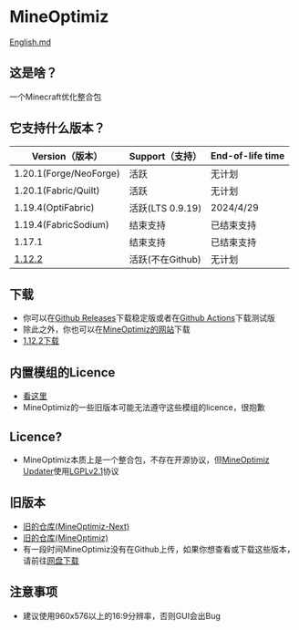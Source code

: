 # MineOptimiz
[English.md](https://github.com/MineOptimiz-Team/MineOptimiz-3rd/blob/1.19.4-OptiFabric-Stable/English.md)
## 这是啥？
一个Minecraft优化整合包
## 它支持什么版本？
| Version（版本）       | Support（支持）            | End-of-life time   |
|-----------------------|----------------------------|--------------------|
| 1.20.1(Forge/NeoForge)| 活跃                       | 无计划             |
| 1.20.1(Fabric/Quilt)  | 活跃                       | 无计划             |
| 1.19.4(OptiFabric)    | 活跃(LTS 0.9.19)           | 2024/4/29          |
| 1.19.4(FabricSodium)  | 结束支持                   | 已结束支持         |
| 1.17.1                | 结束支持                   | 已结束支持         |
| [1.12.2](https://www.123pan.com/s/jtiDVv-XMmWA.html)                | 活跃(不在Github)           | 无计划             |
## 下载
 - 你可以在[Github Releases](https://github.com/SmallMushroom-offical/MineOptimiz-Next/releases)下载稳定版或者在[Github Actions](https://github.com/MineOptimiz-Team/MineOptimiz-3rd/actions)下载测试版
 - 除此之外，你也可以在[MineOptimiz的网站](https://123smallmushroom.github.io)下载
 - [1.12.2下载](https://www.123pan.com/s/jtiDVv-XMmWA.html) 
 ## 内置模组的Licence
 - [看这里](https://raw.githubusercontent.com/MineOptimiz-Team/MineOptimiz-3rd/1.20.1-Dev/licenceofmods.txt)
 - MineOptimiz的一些旧版本可能无法遵守这些模组的licence，很抱歉
 ## Licence?
 - MineOptimiz本质上是一个整合包，不存在开源协议，但[MineOptimiz Updater](https://github.com/SmallMushroom-offical/MineOptimiz-Updater)使用[LGPLv2.1](https://github.com/SmallMushroom-offical/MineOptimiz-Updater/blob/main/LICENSE)协议
 ## 旧版本
 - [旧的仓库(MineOptimiz-Next)](https://github.com/SmallMushroom-offical/MineOptimiz-Next)
 - [旧的仓库(MineOptimiz)](https://github.com/123SmallMushroom/MineOptimiz)
 - 有一段时间MineOptimiz没有在Github上传，如果你想查看或下载这些版本，请前往[网盘下载](https://www.123pan.com/s/jtiDVv-oEmWA.html)
 ## 注意事项
 - 建议使用960x576以上的16:9分辨率，否则GUI会出Bug


